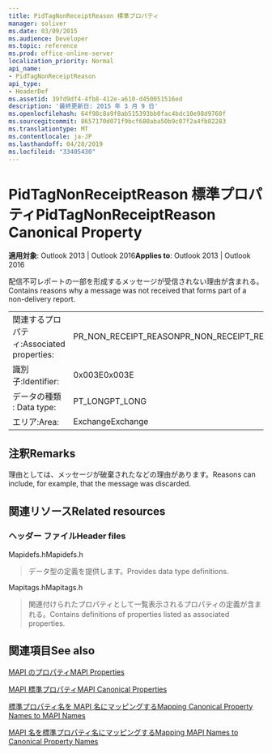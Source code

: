```yaml
---
title: PidTagNonReceiptReason 標準プロパティ
manager: soliver
ms.date: 03/09/2015
ms.audience: Developer
ms.topic: reference
ms.prod: office-online-server
localization_priority: Normal
api_name:
- PidTagNonReceiptReason
api_type:
- HeaderDef
ms.assetid: 39fd9df4-4fb8-412e-a610-d450051516ed
description: '最終更新日: 2015 年 3 月 9 日'
ms.openlocfilehash: 64f98c8a9f8ab515393bb0fac4bdc10e98d9760f
ms.sourcegitcommit: 8657170d071f9bcf680aba50b9c07f2a4fb82283
ms.translationtype: MT
ms.contentlocale: ja-JP
ms.lasthandoff: 04/28/2019
ms.locfileid: "33405430"
---
```

# <a name="pidtagnonreceiptreason-canonical-property"></a><span data-ttu-id="c6beb-103">PidTagNonReceiptReason 標準プロパティ</span><span class="sxs-lookup"><span data-stu-id="c6beb-103">PidTagNonReceiptReason Canonical Property</span></span>

  
  
<span data-ttu-id="c6beb-104">**適用対象**: Outlook 2013 | Outlook 2016</span><span class="sxs-lookup"><span data-stu-id="c6beb-104">**Applies to**: Outlook 2013 | Outlook 2016</span></span> 
  
<span data-ttu-id="c6beb-105">配信不可レポートの一部を形成するメッセージが受信されない理由が含まれる。</span><span class="sxs-lookup"><span data-stu-id="c6beb-105">Contains reasons why a message was not received that forms part of a non-delivery report.</span></span>
  
|||
|:-----|:-----|
|<span data-ttu-id="c6beb-106">関連するプロパティ:</span><span class="sxs-lookup"><span data-stu-id="c6beb-106">Associated properties:</span></span>  <br/> |<span data-ttu-id="c6beb-107">PR_NON_RECEIPT_REASON</span><span class="sxs-lookup"><span data-stu-id="c6beb-107">PR_NON_RECEIPT_REASON</span></span>  <br/> |
|<span data-ttu-id="c6beb-108">識別子:</span><span class="sxs-lookup"><span data-stu-id="c6beb-108">Identifier:</span></span>  <br/> |<span data-ttu-id="c6beb-109">0x003E</span><span class="sxs-lookup"><span data-stu-id="c6beb-109">0x003E</span></span>  <br/> |
|<span data-ttu-id="c6beb-110">データの種類 : </span><span class="sxs-lookup"><span data-stu-id="c6beb-110">Data type:</span></span>  <br/> |<span data-ttu-id="c6beb-111">PT_LONG</span><span class="sxs-lookup"><span data-stu-id="c6beb-111">PT_LONG</span></span>  <br/> |
|<span data-ttu-id="c6beb-112">エリア:</span><span class="sxs-lookup"><span data-stu-id="c6beb-112">Area:</span></span>  <br/> |<span data-ttu-id="c6beb-113">Exchange</span><span class="sxs-lookup"><span data-stu-id="c6beb-113">Exchange</span></span>  <br/> |
   
## <a name="remarks"></a><span data-ttu-id="c6beb-114">注釈</span><span class="sxs-lookup"><span data-stu-id="c6beb-114">Remarks</span></span>

<span data-ttu-id="c6beb-115">理由としては、メッセージが破棄されたなどの理由があります。</span><span class="sxs-lookup"><span data-stu-id="c6beb-115">Reasons can include, for example, that the message was discarded.</span></span>
  
## <a name="related-resources"></a><span data-ttu-id="c6beb-116">関連リソース</span><span class="sxs-lookup"><span data-stu-id="c6beb-116">Related resources</span></span>

### <a name="header-files"></a><span data-ttu-id="c6beb-117">ヘッダー ファイル</span><span class="sxs-lookup"><span data-stu-id="c6beb-117">Header files</span></span>

<span data-ttu-id="c6beb-118">Mapidefs.h</span><span class="sxs-lookup"><span data-stu-id="c6beb-118">Mapidefs.h</span></span>
  
> <span data-ttu-id="c6beb-119">データ型の定義を提供します。</span><span class="sxs-lookup"><span data-stu-id="c6beb-119">Provides data type definitions.</span></span>
    
<span data-ttu-id="c6beb-120">Mapitags.h</span><span class="sxs-lookup"><span data-stu-id="c6beb-120">Mapitags.h</span></span>
  
> <span data-ttu-id="c6beb-121">関連付けられたプロパティとして一覧表示されるプロパティの定義が含まれる。</span><span class="sxs-lookup"><span data-stu-id="c6beb-121">Contains definitions of properties listed as associated properties.</span></span>
    
## <a name="see-also"></a><span data-ttu-id="c6beb-122">関連項目</span><span class="sxs-lookup"><span data-stu-id="c6beb-122">See also</span></span>



[<span data-ttu-id="c6beb-123">MAPI のプロパティ</span><span class="sxs-lookup"><span data-stu-id="c6beb-123">MAPI Properties</span></span>](mapi-properties.md)
  
[<span data-ttu-id="c6beb-124">MAPI 標準プロパティ</span><span class="sxs-lookup"><span data-stu-id="c6beb-124">MAPI Canonical Properties</span></span>](mapi-canonical-properties.md)
  
[<span data-ttu-id="c6beb-125">標準プロパティ名を MAPI 名にマッピングする</span><span class="sxs-lookup"><span data-stu-id="c6beb-125">Mapping Canonical Property Names to MAPI Names</span></span>](mapping-canonical-property-names-to-mapi-names.md)
  
[<span data-ttu-id="c6beb-126">MAPI 名を標準プロパティ名にマッピングする</span><span class="sxs-lookup"><span data-stu-id="c6beb-126">Mapping MAPI Names to Canonical Property Names</span></span>](mapping-mapi-names-to-canonical-property-names.md)

